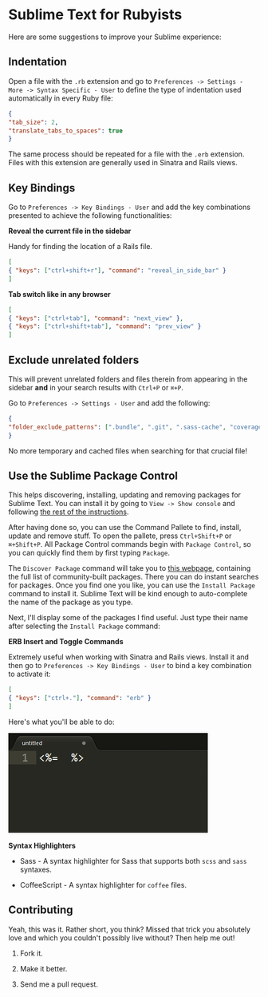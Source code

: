 # Sublime Text for Rubyists

Here are some suggestions to improve your Sublime experience:

## Indentation

Open a file with the `.rb` extension and go to `Preferences -> Settings - More -> Syntax Specific - User` to define the type of indentation used automatically in every Ruby file:

```json
{
"tab_size": 2,
"translate_tabs_to_spaces": true
}
```

The same process should be repeated for a file with the `.erb` extension. Files with this extension are generally used in Sinatra and Rails views.

## Key Bindings

Go to `Preferences -> Key Bindings - User` and add the key combinations presented to achieve the following functionalities:

**Reveal the current file in the sidebar**

Handy for finding the location of a Rails file.

```json
[
{ "keys": ["ctrl+shift+r"], "command": "reveal_in_side_bar" }
]
```

**Tab switch like in any browser**

```json
[
{ "keys": ["ctrl+tab"], "command": "next_view" },
{ "keys": ["ctrl+shift+tab"], "command": "prev_view" }
]
```

## Exclude unrelated folders

This will prevent unrelated folders and files therein from appearing in the sidebar **and** in your search results with `Ctrl+P` or `⌘+P`.

Go to `Preferences -> Settings - User` and add the following:

```json
{
"folder_exclude_patterns": [".bundle", ".git", ".sass-cache", "coverage", "tmp"]
}
```

No more temporary and cached files when searching for that crucial file!

## Use the Sublime Package Control

This helps discovering, installing, updating and removing packages for Sublime Text. You can install it by going to `View -> Show console` and following [the rest of the instructions](http://wbond.net/sublime_packages/package_control/installation).

After having done so, you can use the Command Pallete to find, install, update and remove stuff. To open the pallete, press `Ctrl+Shift+P` or `⌘+Shift+P`. All Package Control commands begin with `Package Control`, so you can quickly find them by first typing `Package`.

The `Discover Package` command will take you to [this webpage](http://wbond.net/sublime_packages/community), containing the full list of community-built packages. There you can do instant searches for packages. Once you find one you like, you can use the `Install Package` command to install it. Sublime Text will be kind enough to auto-complete the name of the package as you type.

Next, I'll display some of the packages I find useful. Just type their name after selecting the `Install Package` command:

**ERB Insert and Toggle Commands**

Extremely useful when working with Sinatra and Rails views. Install it and then go to `Preferences -> Key Bindings - User` to bind a key combination to activate it:

```json
[
{ "keys": ["ctrl+."], "command": "erb" }
]
```

Here's what you'll be able to do:

<img src="https://github.com/GuilhermeSimoes/Sublime4Ruby/raw/master/images/erb.gif" />

**Syntax Highlighters**

* Sass - A syntax highlighter for Sass that supports both `scss` and `sass` syntaxes.

* CoffeeScript - A syntax highlighter for `coffee` files.

## Contributing

Yeah, this was it. Rather short, you think? Missed that trick you absolutely love and which you couldn't possibly live without? Then help me out!

1. Fork it.

2. Make it better.

3. Send me a pull request.
